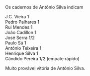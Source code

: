 Os cadernos de António Silva indicam

J.C. Vieira 1\
Pedro Palhares 1\
Rui Mendes 1\
João Cadillon 1\
José Serra 1/2\
Paulo Sá 1\
António Teixeira 1\
Henrique Silva 1\
Cândido Pereira 1/2 (empate rápido)

Muito provável vitória de António Silva.
